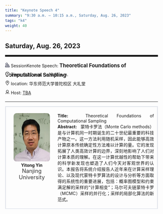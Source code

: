 ```yaml
---
title: "Keynote Speech 4"
summary: "9:30 a.m. — 10:15 a.m., Saturday, Aug. 26, 2023"
tags: "k4"
weight: 40
---
```


Saturday, Aug. 26, 2023
------


<hr style="border: 0; border-top: 5px solid;">

<div class="tip">
    <img class="icon" src="/icon/yanjiang.png" />
    SessionKenote Speech: <span class="font-bold" style="font-size:120%">Theoretical Foundations of Computational Sampling</span>
</div>

<div class="tip">
    <img class="icon" src="/icon/shizhong.png" />
    Time: 9:30 a.m. — 10:15 a.m.
</div>
<div class="tip">
    <img class="icon" src="/icon/didian.png" />
    location: 华东师范大学普陀校区 大礼堂
</div>


<div class="tip">
    <img class="icon" src="/icon/lingdao.png" />
    Host: <a href="http://XXXXX" target="_blank">TBA</a>
</div>


________________________________________

<div class="row">
    <div class="left">
        <img src="/images/yitong.png" class="avatar" />
        <div class="font-small font-bold">
            Yitong Yin
        </div>
        <div class="institute">
            Nanjing University
        </div>
    </div>
    <div class="right">
        <div class="font-small">
            <b>Title:</b>&nbsp;
            Theoretical Foundations of Computational Sampling
        </div>
        <div class="content font-small">
            <b>Abstract:</b> &nbsp;
            蒙特卡罗法（Monte Carlo methods）是与计算机同一时期诞生的二十世纪最重要的科技产物之一。这一方法利用随机采样，因此能够高效计算原本传统确定性方法难以计算的量。它的发现拓展了人类高效计算的边界，深刻地影响了人们对计算本质的理解。在这一计算优越性的帮助下带来的科学新发现也塑造了人们今天对客观世界的认识。本报告将系统介绍报告人近年来在计算采样理论、以及现代蒙特卡罗算法的设计与分析等方面取得的系统性的重要进展，包括：概率图模型和约束满足解的采样的“计算相变”；马尔可夫链蒙特卡罗（MCMC）采样的并行化；采样的局部化算法的新范式。
        </div>
    </div>
</div>


<style>

.tip {
    height: 30px;
    line-height: 30px;
}

.icon {
    width: 15px;
}

.row {
    padding: 10px; 
    height: auto; 
    border-bottom-width: 2px; 
    border-style: solid; 
    border-color: #E4E7ED; 
    padding-bottom: 20px; 
    padding-top: 20px;
    display: flex; 
    text-align: justify;
}

.left {
    min-width: 150px !important;
    text-align: center;
}

.avatar {
    width: 120px;
    height: 160px;
    max-width: 100%;
    border-radius: 10px;
}

.right {
    margin-left: 10px; 
    max-width: 80%;
}


.font-small {
    /* font-size: 16px; */
}

.font-bold {
    font-weight: bold;
}

.institute {
    font-size: 18px;
    color: #333;
    margin-bottom: 10px;
}
</style>
